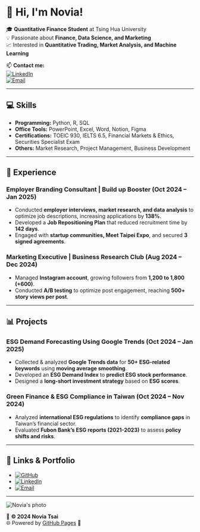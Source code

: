 # 👋 Hi, I'm Novia!

🎓 **Quantitative Finance Student** at Tsing Hua University  
💡 Passionate about **Finance, Data Science, and Marketing**  
📈 Interested in **Quantitative Trading, Market Analysis, and Machine Learning**  

📫 **Contact me:**  
[![LinkedIn](https://img.shields.io/badge/LinkedIn-Connect-blue?style=flat&logo=linkedin)](https://linkedin.com/in/y6tsai)  
[![Email](https://img.shields.io/badge/Email-Contact-green?style=flat&logo=gmail)](mailto:xin.wen930609@gmail.com)  

---

## 💻 Skills
- **Programming:** Python, R, SQL
- **Office Tools:** PowerPoint, Excel, Word, Notion, Figma
- **Certifications:** TOEIC 930, IELTS 6.5, Financial Markets & Ethics, Securities Specialist Exam
- **Others:** Market Research, Project Management, Business Development

---

## 🚀 Experience
### **Employer Branding Consultant | Build up Booster (Oct 2024 – Jan 2025)**
- Conducted **employer interviews, market research, and data analysis** to optimize job descriptions, increasing applications by **138%**.
- Developed a **Job Repositioning Plan** that reduced recruitment time by **142 days**.
- Engaged with **startup communities, Meet Taipei Expo**, and secured **3 signed agreements**.

### **Marketing Executive | Business Research Club (Aug 2024 – Dec 2024)**
- Managed **Instagram account**, growing followers from **1,200 to 1,800 (+600)**.
- Conducted **A/B testing** to optimize post engagement, reaching **500+ story views per post**.

---

## 📊 Projects
### **ESG Demand Forecasting Using Google Trends (Oct 2024 – Jan 2025)**
- Collected & analyzed **Google Trends data** for **50+ ESG-related keywords** using **moving average smoothing**.
- Developed an **ESG Demand Index** to **predict ESG stock performance**.
- Designed a **long-short investment strategy** based on **ESG scores**.

### **Green Finance & ESG Compliance in Taiwan (Oct 2024 – Nov 2024)**
- Analyzed **international ESG regulations** to identify **compliance gaps** in Taiwan’s financial sector.
- Evaluated **Fubon Bank’s ESG reports (2021-2023)** to assess **policy shifts and risks**.

---

## 🔗 Links & Portfolio
- [![GitHub](https://img.shields.io/badge/GitHub-Profile-black?style=flat&logo=github)](https://github.com/your-username)
- [![LinkedIn](https://img.shields.io/badge/LinkedIn-Connect-blue?style=flat&logo=linkedin)](https://linkedin.com/in/y6tsai)
- [![Email](https://img.shields.io/badge/Email-Contact-green?style=flat&logo=gmail)](mailto:xin.wen930609@gmail.com)

---
![Novia's photo](https://1C97DDC7-6DA8-42D0-A9FF-ED80C2DCCEA0.jpg/HSING-WEN/HSING-WEN.github.io/main/novia.jpg)


📌 **© 2024 Novia Tsai**  
🌐 Powered by [GitHub Pages](https://pages.github.com/) 🚀
